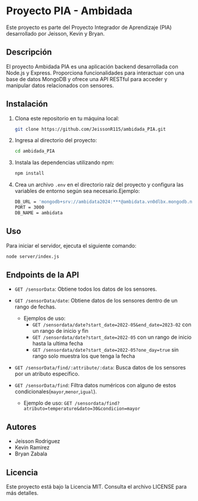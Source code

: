 # Proyecto PIA - Ambidada

Este proyecto es parte del Proyecto Integrador de Aprendizaje (PIA) desarrollado por Jeisson, Kevin y Bryan.

## Descripción

El proyecto Ambidada PIA es una aplicación backend desarrollada con Node.js y Express. Proporciona funcionalidades para interactuar con una base de datos MongoDB y ofrece una API RESTful para acceder y manipular datos relacionados con sensores.

## Instalación

1. Clona este repositorio en tu máquina local:

    ```bash
    git clone https://github.com/JeissonR115/ambidada_PIA.git
    ```

2. Ingresa al directorio del proyecto:

    ```bash
    cd ambidada_PIA
    ```

3. Instala las dependencias utilizando npm:

    ```bash
    npm install
    ```

4. Crea un archivo `.env` en el directorio raíz del proyecto y configura las variables de entorno según sea necesario.Ejemplo: 
    ```bash
    DB_URL = 'mongodb+srv://ambidata2024:***@ambidata.vn0dlbx.mongodb.net/'
    PORT = 3000
    DB_NAME = ambidata
    ```

## Uso

Para iniciar el servidor, ejecuta el siguiente comando:

```bash
node server/index.js
```


## Endpoints de la API

-   `GET /sensorData`: Obtiene todos los datos de los sensores.
-   `GET /sensorData/date`: Obtiene datos de los sensores dentro de un rango de fechas.
    - Ejemplos de uso:
      - `GET /sensordata/date?start_date=2022-05&end_date=2023-02` con un rango de inicio y fin
      - `GET /sensordata/date?start_date=2022-05` con un rango de inicio hasta la ultima fecha
      - `GET /sensordata/date?start_date=2022-05?one_day=true` sin rango solo muestra los que tenga la fecha 

-   `GET /sensorData/find/:attribute/:data`: Busca datos de los sensores por un atributo específico.
-   `GET /sensorData/find`: Filtra datos numéricos con alguno de estos condicionales(`mayor`,`menor`,`igual`).
    -   Ejemplo de uso: `GET /sensordata/find?atributo=temperature&dato=30&condicion=mayor`

## Autores

-   Jeisson Rodriguez 
-   Kevin Ramirez
-   Bryan Zabala

## Licencia

Este proyecto está bajo la Licencia MIT. Consulta el archivo LICENSE para más detalles.